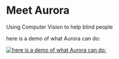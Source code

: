 # Meet Aurora
Using Computer Vision to help blind people

here is a demo of what Aurora can do:

[![here is a demo of what Aurora can do:](https://i.ytimg.com/vi/Rz1JOwvZAQE/hqdefault.jpg?sqp=-oaymwEZCNACELwBSFXyq4qpAwsIARUAAIhCGAFwAQ==&rs=AOn4CLD_eXz5W8sc6FoYSJIowku5YCVo1g)](https://youtu.be/Y6De6pzl0Uc)

